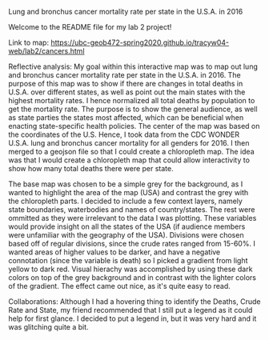 Lung and bronchus cancer mortality rate per state in the U.S.A. in 2016

Welcome to the README file for my lab 2 project!

Link to map: https://ubc-geob472-spring2020.github.io/tracyw04-web/lab2/cancers.html

Reflective analysis: My goal within this interactive map was to map out lung and bronchus cancer mortality rate per state in the U.S.A. in 2016.
The purpose of this map was to show if there are changes in total deaths in U.S.A. over different states, as well as point out the main states with the highest mortality rates. I hence normalized all total deaths by population to get the mortality rate. The purpose is to show the general audience, as well as state parties the states most affected, which can be beneficial when enacting state-specific 
health policies. The center of the map was based on the coordinates of the U.S. Hence, I took data from the CDC WONDER U.S.A. lung and bronchus cancer mortality for all genders for 2016. I then merged 
to a geojson file so that I could create a chloropleth map. The idea was that I would create a chloropleth map that could allow interactivity to show how many total deaths there were per state. 

The base map was chosen to be a simple grey for the background, as I wanted to highlight the area of the map (USA) and contrast the grey with the 
chloropleth parts. I decided to include a few context layers, namely state boundaries, waterbodies and names of country/states. The rest
were ommitted as they were irrelevant to the data I was plotting. These variables would provide insight on all the states of the USA (if
audience members were unfamiliar with the geography of the USA). Divisions were chosen based off of regular divisions, since the 
crude rates ranged from 15-60%. I wanted areas of higher values to be darker, and have a negative connotation (since the variable is death) so I 
picked a gradient from light yellow to dark red. Visual hierachy was accomplished by using these dark colors on top of the grey background and
in contrast with the lighter colors of the gradient. The effect came out nice, as it's quite easy to read. 

Collaborations: Although I had a hovering thing to identify the Deaths, Crude Rate and State, my friend recommended that I still put a legend
as it could help for first glance. I decided to put a legend in, but it was very hard and it was glitching quite a bit. 